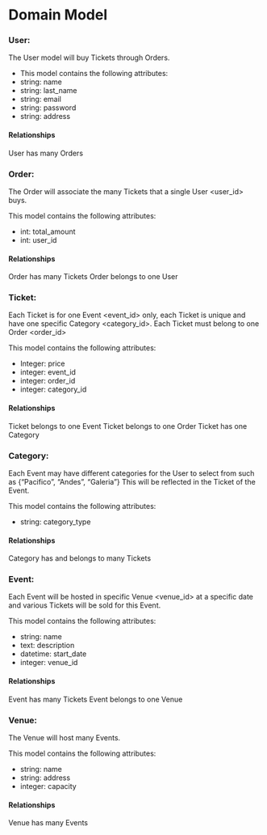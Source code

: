 # Domain Model

### User:
The User model will buy Tickets through Orders.

- This model contains the following attributes:
- string: name
- string: last_name
- string: email
- string: password
- string: address

#### Relationships
User has many Orders


### Order:
The Order will associate the many Tickets that a single User <user_id> buys.

This model contains the following attributes:
- int: total_amount
- int: user_id

#### Relationships
Order has many Tickets
Order belongs to one User


### Ticket:
Each Ticket  is for one Event <event_id> only, each Ticket is unique and have one specific Category <category_id>. Each Ticket must belong to one Order <order_id>

This model contains the following attributes:
- Integer: price
- integer: event_id
- integer: order_id
- integer: category_id

#### Relationships
Ticket belongs to one Event
Ticket belongs to one Order
Ticket has one Category


### Category:
Each Event may have different categories for the User to select from such as {“Pacifico”, “Andes”, “Galeria”} This will be reflected in the Ticket of the Event.

This model contains the following attributes:
- string: category_type

#### Relationships
Category has and belongs to many Tickets


### Event:
Each Event will be hosted in specific Venue <venue_id> at a specific date and various Tickets will be sold for this Event.

This model contains the following attributes:
- string: name
- text: description
- datetime: start_date
- integer: venue_id

#### Relationships
Event has many Tickets
Event belongs to one Venue


### Venue:
The Venue will host many Events.

This model contains the following attributes:
- string: name
- string: address
- integer: capacity

#### Relationships
Venue has many Events